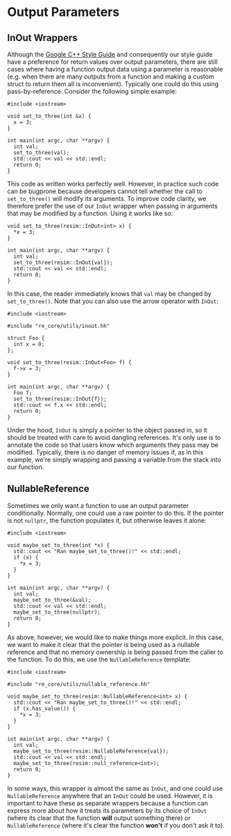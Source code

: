 # Output Parameters

## InOut Wrappers

Although the [Google C++ Style
Guide](https://google.github.io/styleguide/cppguide.html#Inputs_and_Outputs)
and consequently our style guide have a preference for return values over
output parameters, there are still cases where having a function output data
using a parameter is reasonable (e.g. when there are many outputs from a
function and making a custom struct to return them all is inconvenient).
Typically one could do this using pass-by-reference. Consider the following
simple example:

```
#include <iostream>

void set_to_three(int &x) {
  x = 3;
}

int main(int argc, char **argv) {
  int val;
  set_to_three(val);
  std::cout << val << std::endl;
  return 0;
}
```

This code as written works perfectly well. However, in practice such code can
be bugprone because developers cannot tell whether the call to `set_to_three()`
will modify its arguments. To improve code clarity, we therefore prefer the use
of our `InOut` wrapper when passing in arguments that may be modified by a
function. Using it works like so:

```
void set_to_three(resim::InOut<int> x) { 
  *x = 3; 
}

int main(int argc, char **argv) {
  int val;
  set_to_three(resim::InOut{val});
  std::cout << val << std::endl;
  return 0;
}
```

In this case, the reader immediately knows that `val` may be changed by
`set_to_three()`. Note that you can also use the arrow operator with `InOut`:

```
#include <iostream>

#include "re_core/utils/inout.hh"

struct Foo {
  int x = 0;
};

void set_to_three(resim::InOut<Foo> f) { 
  f->x = 3; 
}

int main(int argc, char **argv) {
  Foo f;
  set_to_three(resim::InOut{f});
  std::cout << f.x << std::endl;
  return 0;
}
```

Under the hood, `InOut` is simply a pointer to the object passed in, so it
should be treated with care to avoid dangling references. It's only use is to
annotate the code so that users know which arguments they pass may be modified.
Typically, there is no danger of memory issues if, as in this example, we're
simply wrapping and passing a variable from the stack into our function.

## NullableReference

Sometimes we only want a function to use an output parameter conditionally.
Normally, one could use a raw pointer to do this. If the pointer is not
`nullptr`, the function populates it, but otherwise leaves it alone:

```
#include <iostream>

void maybe_set_to_three(int *x) {
  std::cout << "Ran maybe_set_to_three()!" << std::endl;
  if (x) {
    *x = 3;
  }
}

int main(int argc, char **argv) {
  int val;
  maybe_set_to_three(&val);
  std::cout << val << std::endl;
  maybe_set_to_three(nullptr);
  return 0;
}
```

As above, however, we would like to make things more explicit. In this case, we
want to make it clear that the pointer is being used as a nullable reference
and that no memory ownership is being passed from the caller to the function.
To do this, we use the `NullableReference` template:

```
#include <iostream>

#include "re_core/utils/nullable_reference.hh"

void maybe_set_to_three(resim::NullableReference<int> x) {
  std::cout << "Ran maybe_set_to_three()!" << std::endl;
  if (x.has_value()) {
    *x = 3;
  }
}

int main(int argc, char **argv) {
  int val;
  maybe_set_to_three(resim::NullableReference{val});
  std::cout << val << std::endl;
  maybe_set_to_three(resim::null_reference<int>);
  return 0;
}
```

In some ways, this wrapper is almost the same as `InOut`, and one could use
`NullableReference` anywhere that an `InOut` could be used. However, it is
important to have these as separate wrappers because a function can express
more about how it treats its parameters by its choice of `InOut` (where its
clear that the function **will** output something there) or `NullableReference`
(where it's clear the function **won't** if you don't ask it to).
